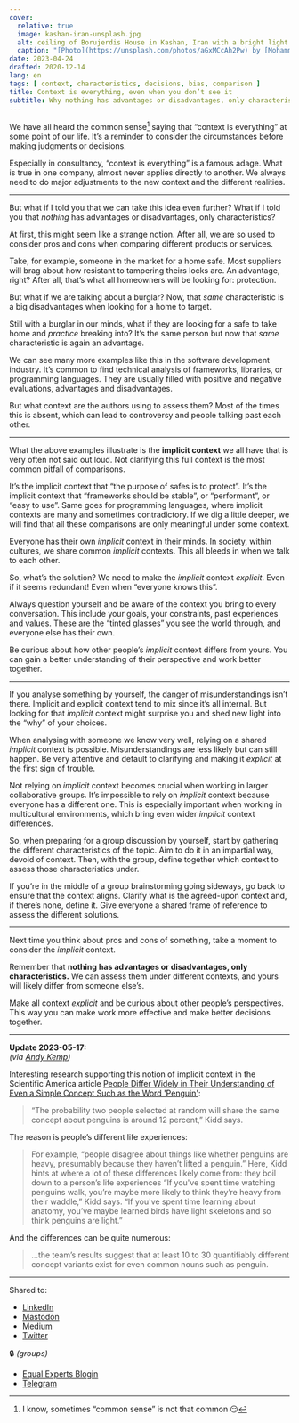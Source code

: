 ```yaml
---
cover:
  relative: true
  image: kashan-iran-unsplash.jpg
  alt: ceiling of Borujerdis House in Kashan, Iran with a bright light centre and shaded triangles all around it
  caption: "[Photo](https://unsplash.com/photos/aGxMCcAh2Pw) by [Mohammad Takhsh](https://unsplash.com/@mohammadtkh) on [Unsplash](https://unsplash.com/)"
date: 2023-04-24
drafted: 2020-12-14
lang: en
tags: [ context, characteristics, decisions, bias, comparison ]
title: Context is everything, even when you don’t see it
subtitle: Why nothing has advantages or disadvantages, only characteristics
---
```


We have all heard the common sense[^1] saying that “context is everything” at some point of our life. It’s a reminder to consider the circumstances before making judgments or decisions.

Especially in consultancy, “context is everything” is a famous adage. What is true in one company, almost never applies directly to another. We always need to do major adjustments to the new context and the different realities.

---

But what if I told you that we can take this idea even further? What if I told you that *nothing* has advantages or disadvantages, only characteristics?

At first, this might seem like a strange notion. After all, we are so used to consider pros and cons when comparing different products or services.

Take, for example, someone in the market for a home safe. Most suppliers will brag about how resistant to tampering theirs locks are. An advantage, right? After all, that’s what all homeowners will be looking for: protection.

But what if we are talking about a burglar? Now, that *same* characteristic is a big disadvantages when looking for a home to target.

Still with a burglar in our minds, what if they are looking for a safe to take home and *practice* breaking into? It’s the same person but now that *same* characteristic is again an advantage.

We can see many more examples like this in the software development industry. It’s common to find technical analysis of frameworks, libraries, or programming languages. They are usually filled with positive and negative evaluations, advantages and disadvantages.

But what context are the authors using to assess them? Most of the times this is absent, which can lead to controversy and people talking past each other.

---

What the above examples illustrate is the **implicit context** we all have that is very often not said out loud. Not clarifying this full context is the most common pitfall of comparisons.

It’s the implicit context that “the purpose of safes is to protect”. It’s the implicit context that “frameworks should be stable”, or “performant”, or “easy to use”. Same goes for programming languages, where implicit contexts are many and sometimes contradictory. If we dig a little deeper, we will find that all these comparisons are only meaningful under some context.

Everyone has their own *implicit* context in their minds. In society, within cultures, we share common *implicit* contexts. This all bleeds in when we talk to each other.

So, what’s the solution? We need to make the *implicit* context *explicit*. Even if it seems redundant! Even when “everyone knows this”.

Always question yourself and be aware of the context you bring to every conversation. This include your goals, your constraints, past experiences and values. These are the “tinted glasses” you see the world through, and everyone else has their own.

Be curious about how other people’s *implicit* context differs from yours. You can gain a better understanding of their perspective and work better together.

---

If you analyse something by yourself, the danger of misunderstandings isn’t there. Implicit and explicit context tend to mix since it’s all internal. But looking for that *implicit* context might surprise you and shed new light into the “why” of your choices.

When analysing with someone we know very well, relying on a shared *implicit* context is possible. Misunderstandings are less likely but can still happen. Be very attentive and default to clarifying and making it *explicit* at the first sign of trouble.

Not relying on *implicit* context becomes crucial when working in larger collaborative groups. It’s impossible to rely on *implicit* context because everyone has a different one. This is especially important when working in multicultural environments, which bring even wider *implicit* context differences.

So, when preparing for a group discussion by yourself, start by gathering the different characteristics of the topic. Aim to do it in an impartial way, devoid of context. Then, with the group, define together which context to assess those characteristics under.

If you’re in the middle of a group brainstorming going sideways, go back to ensure that the context aligns. Clarify what is the agreed-upon context and, if there’s none, define it. Give everyone a shared frame of reference to assess the different solutions.

---

Next time you think about pros and cons of something, take a moment to consider the *implicit* context.

Remember that **nothing has advantages or disadvantages, only characteristics.** We can assess them under different contexts, and yours will likely differ from someone else’s.

Make all context *explicit* and be curious about other people’s perspectives. This way you can make work more effective and make better decisions together.

---

**Update 2023-05-17:**  
*(via [Andy Kemp](https://mmitii.mattballantine.com/2023/05/17/pick-up-a-penguin/))*

Interesting research supporting this notion of implicit context in the Scientific America article [People Differ Widely in Their Understanding of Even a Simple Concept Such as the Word 'Penguin'](https://www.scientificamerican.com/article/people-differ-widely-in-their-understanding-of-even-a-simple-concept-such-as-the-word-penguin1/):

> “The probability two people selected at random will share the same concept about penguins is around 12 percent,” Kidd says.

The reason is people’s different life experiences: 

>  For example, “people disagree about things like whether penguins are heavy, presumably because they haven’t lifted a penguin.” Here, Kidd hints at where a lot of these differences likely come from: they boil down to a person’s life experiences “If you've spent time watching penguins walk, you’re maybe more likely to think they’re heavy from their waddle,” Kidd says. “If you've spent time learning about anatomy, you’ve maybe learned birds have light skeletons and so think penguins are light.”

And the differences can be quite numerous:

> …the team’s results suggest that at least 10 to 30 quantifiably different concept variants exist for even common nouns such as penguin.



[^1]: I know, sometimes “common sense” is not that common 😏

---

Shared to:

* [LinkedIn](https://www.linkedin.com/posts/hugocf_context-is-everything-even-when-you-don-activity-7057460932272128000--SHL/)
* [Mastodon](https://mastodon.online/@hugocf/110272811718806530)
* [Medium](https://hugocf.medium.com/context-is-everything-even-when-you-dont-see-it-8d56715c7c32)
* [Twitter](https://twitter.com/hugocf/status/1651694780768763905)

🔒 *(groups)*

* [Equal Experts Blogin](https://equalexperts.blogin.co/posts/blockers-to-collaboration-212218#c240989)
* [Telegram](https://t.me/c/1363309933/8716)
